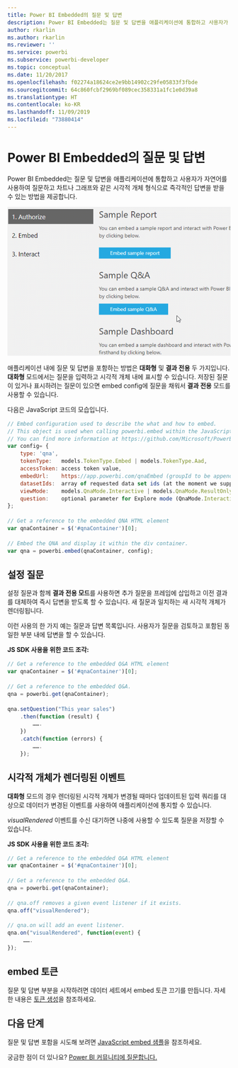 ```yaml
---
title: Power BI Embedded의 질문 및 답변
description: Power BI Embedded는 질문 및 답변을 애플리케이션에 통합하고 사용자가 자연어를 사용하여 질문할 수 있는 방법을 제공합니다.
author: rkarlin
ms.author: rkarlin
ms.reviewer: ''
ms.service: powerbi
ms.subservice: powerbi-developer
ms.topic: conceptual
ms.date: 11/20/2017
ms.openlocfilehash: f02274a18624ce2e9bb14902c29fe05833f3fbde
ms.sourcegitcommit: 64c860fcbf2969bf089cec358331a1fc1e0d39a8
ms.translationtype: HT
ms.contentlocale: ko-KR
ms.lasthandoff: 11/09/2019
ms.locfileid: "73880414"
---
```

# <a name="qa-in-power-bi-embedded"></a>Power BI Embedded의 질문 및 답변

Power BI Embedded는 질문 및 답변을 애플리케이션에 통합하고 사용자가 자연어를 사용하여 질문하고 차트나 그래프와 같은 시각적 개체 형식으로 즉각적인 답변을 받을 수 있는 방법을 제공합니다.

![포함된 프레임의 질문 및 답변 대화형 질문](media/qanda/embedded-qanda.gif)

애플리케이션 내에 질문 및 답변을 포함하는 방법은 **대화형** 및 **결과 전용** 두 가지입니다. **대화형** 모드에서는 질문을 입력하고 시각적 개체 내에 표시할 수 있습니다. 저장된 질문이 있거나 표시하려는 질문이 있으면 embed config에 질문을 채워서 **결과 전용** 모드를 사용할 수 있습니다.

다음은 JavaScript 코드의 모습입니다.

```javascript
// Embed configuration used to describe the what and how to embed.
// This object is used when calling powerbi.embed within the JavaScript API.
// You can find more information at https://github.com/Microsoft/PowerBI-JavaScript/wiki/Embed-Configuration-Details.
var config= {
    type: 'qna',
    tokenType:   models.TokenType.Embed | models.TokenType.Aad,
    accessToken: access token value,
    embedUrl:    https://app.powerbi.com/qnaEmbed (groupId to be appended as query parameter if required),
    datasetIds:  array of requested data set ids (at the moment we support only one dataset),
    viewMode:    models.QnaMode.Interactive | models.QnaMode.ResultOnly,
    question:    optional parameter for Explore mode (QnaMode.Interactive) and mandatory for Render Result mode (QnaMode.ResultOnly)
};

// Get a reference to the embedded QNA HTML element
var qnaContainer = $('#qnaContainer')[0];

// Embed the QNA and display it within the div container.
var qna = powerbi.embed(qnaContainer, config);
```

## <a name="set-question"></a>설정 질문

설정 질문과 함께 **결과 전용 모드**를 사용하면 추가 질문을 프레임에 삽입하고 이전 결과를 대체하여 즉시 답변을 받도록 할 수 있습니다. 새 질문과 일치하는 새 시각적 개체가 렌더링됩니다.

이런 사용의 한 가지 예는 질문과 답변 목록입니다. 사용자가 질문을 검토하고 포함된 동일한 부분 내에 답변을 할 수 있습니다.

**JS SDK 사용을 위한 코드 조각:**  

```javascript
// Get a reference to the embedded Q&A HTML element
var qnaContainer = $('#qnaContainer')[0];

// Get a reference to the embedded Q&A.
qna = powerbi.get(qnaContainer);

qna.setQuestion("This year sales")
    .then(function (result) {
        …….
    })
    .catch(function (errors) {
        …….
    });
```

## <a name="visual-rendered-event"></a>시각적 개체가 렌더링된 이벤트

**대화형** 모드의 경우 렌더링된 시각적 개체가 변경될 때마다 업데이트된 입력 쿼리를 대상으로 데이터가 변경된 이벤트를 사용하여 애플리케이션에 통지할 수 있습니다.

*visualRendered* 이벤트를 수신 대기하면 나중에 사용할 수 있도록 질문을 저장할 수 있습니다. 

**JS SDK 사용을 위한 코드 조각:**  

```javascript
// Get a reference to the embedded Q&A HTML element
var qnaContainer = $('#qnaContainer')[0];

// Get a reference to the embedded Q&A.
qna = powerbi.get(qnaContainer);

// qna.off removes a given event listener if it exists.
qna.off("visualRendered");

// qna.on will add an event listener.
qna.on("visualRendered", function(event) {
     …….
});
```

## <a name="embed-token"></a>embed 토큰

질문 및 답변 부분을 시작하려면 데이터 세트에서 embed 토큰 끄기를 만듭니다. 자세한 내용은 [토큰 생성](https://docs.microsoft.com/rest/api/power-bi/embedtoken)을 참조하세요.

## <a name="next-steps"></a>다음 단계

질문 및 답변 포함을 시도해 보려면 [JavaScript embed 샘플](https://microsoft.github.io/PowerBI-JavaScript/demo/)을 참조하세요.

궁금한 점이 더 있나요? [Power BI 커뮤니티에 질문합니다.](https://community.powerbi.com/)
